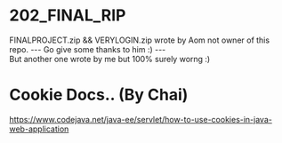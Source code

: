 # 202_FINAL_RIP
FINALPROJECT.zip && VERYLOGIN.zip wrote by Aom not owner of this repo.  --- Go give some thanks to him :) ---
<br> But another one wrote by me but 100% surely worng :)

# Cookie Docs.. (By Chai)
https://www.codejava.net/java-ee/servlet/how-to-use-cookies-in-java-web-application
